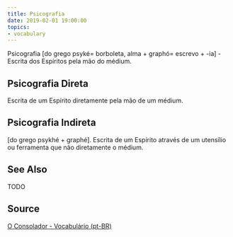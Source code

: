 ```yaml
---
title: Psicografia
date: 2019-02-01 19:00:00
topics:
- vocabulary
---
```


Psicografia [do grego psyké= borboleta, alma + graphó= escrevo + -ia] - Escrita dos Espíritos pela mão do médium.

## Psicografia Direta
Escrita de um Espírito diretamente pela mão de um médium. 

## Psicografia Indireta
[do grego psykhé + graphé]. Escrita de um Espírito através de um utensílio ou ferramenta que não diretamente o médium.

## See Also
TODO

## Source
[O Consolador - Vocabulário (pt-BR)](http://www.oconsolador.com.br/linkfixo/vocabulario/principal.html)
